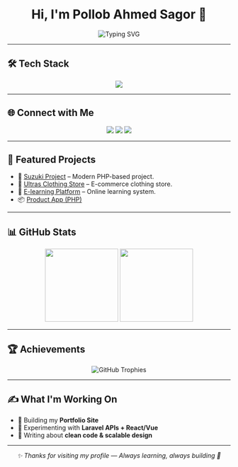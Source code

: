 <h1 align="center">Hi, I'm Pollob Ahmed Sagor 👋</h1>

<p align="center">
  <img src="https://readme-typing-svg.demolab.com?font=JetBrains+Mono&size=22&pause=1200&color=2F81F7&center=true&vCenter=true&width=750&lines=Aspiring+Full+Stack+Web+Developer;PHP+%7C+Laravel+%7C+React+%7C+Vue.js+%7C+MySQL;Passionate+about+Building+Clean+and+Scalable+Web+Apps" alt="Typing SVG" />
</p>

---

## 🛠️ Tech Stack

<p align="center">
  <img src="https://skillicons.dev/icons?i=html,css,bootstrap,js,react,vue,php,laravel,mysql,git,github,wordpress,vscode" />
</p>

---

## 🌐 Connect with Me

<p align="center">
  <a href="https://github.com/pollob-official"><img src="https://img.shields.io/badge/GitHub-181717?logo=github&logoColor=white&style=for-the-badge" /></a>
  <a href="https://www.linkedin.com/in/pollob-ahmed-sagor-959703157/"><img src="https://img.shields.io/badge/LinkedIn-0A66C2?logo=linkedin&logoColor=white&style=for-the-badge" /></a>
  <a href="mailto:pollob.workmail@gmail.com"><img src="https://img.shields.io/badge/Email-D14836?logo=gmail&logoColor=white&style=for-the-badge" /></a>
</p>

---

## 🚀 Featured Projects

- 🔹 [Suzuki Project](https://github.com/pollob-official/Suzuki_Project) – Modern PHP-based project.  
- 🔹 [Ultras Clothing Store](https://github.com/pollob-official/Ultras_Clothing-Store_PHP-Converting_project-1) – E-commerce clothing store.  
- 🔹 [E-learning Platform](https://github.com/pollob-official/E-learning_PHP-Converting_project-2) – Online learning system.  
- 📦 [Product App (PHP)](https://github.com/pollob-official/Product_Application-with-PHP)  

---

## 📊 GitHub Stats

<p align="center">
  <img src="https://github-readme-stats.vercel.app/api?username=pollob-official&show_icons=true&theme=transparent&hide_border=true" height="165" />
  <img src="https://streak-stats.demolab.com?user=pollob-official&theme=transparent&hide_border=true" height="165" />
</p>

---

## 🏆 Achievements

<p align="center">
  <img src="https://github-profile-trophy.vercel.app/?username=pollob-official&theme=flat&no-frame=true&margin-w=10" alt="GitHub Trophies" />
</p>

---

## ✍️ What I'm Working On
- 🔨 Building my **Portfolio Site**  
- 🚀 Experimenting with **Laravel APIs + React/Vue**  
- 📝 Writing about **clean code & scalable design**  

---

<p align="center">
  <i>✨ Thanks for visiting my profile — Always learning, always building 🚀</i>
</p>
